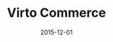 ---
layout: site
title: "Virto Commerce"
date: 2015-12-01
categories: [community]
version: 1.4.4
major: 1
minor: 4
patch: 4
slug: virtocommerce
link: http://virtocommerce.com
permalink: /sites/:slug
---